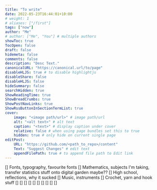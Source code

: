 ```yaml
---
title: "To write"
date: 2022-05-23T16:44:01+10:00
# weight: 1
# aliases: ["/first"]
tags: ["now"]
author: "Me"
# author: ["Me", "You"] # multiple authors
showToc: true
TocOpen: false
draft: false
hidemeta: false
comments: false
description: "Desc Text."
canonicalURL: "https://canonical.url/to/page"
disableHLJS: true # to disable highlightjs
disableShare: false
disableHLJS: false
hideSummary: false
searchHidden: true
ShowReadingTime: true
ShowBreadCrumbs: true
ShowPostNavLinks: true
ShowRssButtonInSectionTermList: true
cover:
    image: "<image path/url>" # image path/url
    alt: "<alt text>" # alt text
    caption: "<text>" # display caption under cover
    relative: false # when using page bundles set this to true
    hidden: true # only hide on current single page
editPost:
    URL: "https://github.com/<path_to_repo>/content"
    Text: "Suggest Changes" # edit text
    appendFilePath: true # to append file path to Edit link
---
```


[] Fonts, typography, favourite fonts
[] Mathematics, subjects I'm taking, transfer statistics stuff onto digital garden maybe??
[] High school, reflections, why it sucked
[] Music, instruments
[] Crochet, yarn and hook stuff
[] 
[] 
[] 
[] 
[] 
[] 
[] 
[] 
[] 
[] 